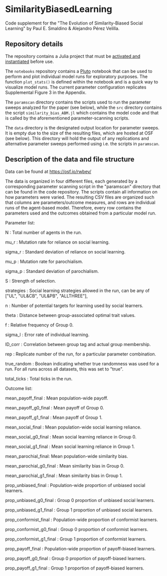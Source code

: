 # SimilarityBiasedLearning
Code supplement for the "The Evolution of Similarity-Biased Social Learning" by Paul E. Smaldino &amp; Alejandro Pérez Velilla.

## Repository details

The repository contains a Julia project that must be [activated and instantiated](https://pkgdocs.julialang.org/v1/environments/) before use.

The ``notebooks`` repository contains a [Pluto](https://plutojl.org/) notebook that can be used to perform and plot individual model runs for exploratory purposes. The function ``plot_stats()`` is defined within the notebook and is a quick way to visualize model runs. The current parameter configuration replicates Supplemental Figure 3 in the Appendix.

The ``paramscan`` directory contains the scripts used to run the parameter sweeps analyzed for the paper (see below), while the ``src`` directory contains the script ``similarity_bias_ABM.jl`` which contains the model code and that is called by the aforementioned parameter-scanning scripts.

The ``data`` directory is the designated output location for parameter sweeps. It is empty due to the size of the resulting files, which are hosted at OSF (see below). This directory will hold the output of any replications and alternative parameter sweeps performed using i.e. the scripts in ``paramscan``.

## Description of the data and file structure

Data can be found at https://osf.io/rwbev/

The data is organized in four different files, each generated by a corresponding parameter scanning script in the "paramscan" directory that can be found in the code repository. The scripts contain all information on how parameters were varied. The resulting CSV files are organized such that columns are parameters/outcome measures, and rows are individual runs of the agent-based model. Therefore, every row contains the parameters used and the outcomes obtained from a particular model run.

Parameter list:

N : Total number of agents in the run.

mu_r : Mutation rate for reliance on social learning.

sigma_r : Standard deviation of reliance on social learning.

mu_p : Mutation rate for parochialism.

sigma_p : Standard deviation of parochialism.

S : Strength of selection.

strategies : Social learning strategies allowed in the run, can be any of ["UL", "UL&CB", "UL&PB", "ALLTHREE"],

n : Number of potential targets for learning used by social learners.

theta : Distance between group-associated optimal trait values.

f : Relative frequency of Group 0.

sigma_l : Error rate of individual learning.

ID_corr : Correlation between group tag and actual group membership.

rep : Replicate number of the run, for a particular parameter combination.

true_random : Boolean indicating whether true randomness was used for a run. For all runs across all datasets, this was set to "true".

total_ticks : Total ticks in the run.

Outcome list:

mean_payoff_final : Mean population-wide payoff.

mean_payoff_g0_final : Mean payoff of Group 0.

mean_payoff_g1_final : Mean payoff of Group 1.

mean_social_final : Mean population-wide social learning reliance.

mean_social_g0_final : Mean social learning reliance in Group 0.

mean_social_g1_final : Mean social learning reliance in Group 1.

mean_parochial_final: Mean population-wide similarity bias.

mean_parochial_g0_final : Mean similarity bias in Group 0.

mean_parochial_g1_final : Mean similarity bias in Group 1.

prop_unbiased_final : Population-wide proportion of unbiased social learners.

prop_unbiased_g0_final : Group 0 proportion of unbiased social learners.

prop_unbiased_g1_final : Group 1 proportion of unbiased social learners.

prop_conformist_final : Population-wide proportion of conformist learners.

prop_conformist_g0_final : Group 0 proportion of conformist learners.

prop_conformist_g1_final : Group 1 proportion of conformist learners.

prop_payoff_final : Population-wide proportion of payoff-biased learners.

prop_payoff_g0_final : Group 0 proportion of payoff-biased learners.

prop_payoff_g1_final : Group 1 proportion of payoff-biased learners.

